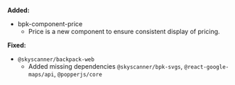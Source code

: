 **Added:**

- bpk-component-price
  - Price is a new component to ensure consistent display of pricing.

**Fixed:**

- `@skyscanner/backpack-web`
  - Added missing dependencies `@skyscanner/bpk-svgs`, `@react-google-maps/api`, `@popperjs/core` 